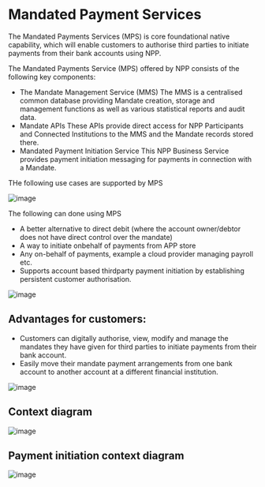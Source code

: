 # Mandated Payment Services

The Mandated Payments Services (MPS) is core foundational native capability, which will enable customers to authorise third parties to initiate payments from their bank accounts using NPP. 

The Mandated Payments Service (MPS) offered by NPP consists of the following key components:
- The Mandate Management Service (MMS)
The MMS is a centralised common database providing Mandate creation, storage and management functions as well as various statistical reports and audit data.
- Mandate APIs
These APIs provide direct access for NPP Participants and Connected Institutions to the MMS and the Mandate records stored there.
- Mandated Payment Initiation Service
This NPP Business Service provides payment initiation messaging for payments in connection with a Mandate.

THe following use cases are supported by MPS 

![image](https://user-images.githubusercontent.com/9028357/114328253-57231180-9b7f-11eb-81c1-3198329b42d6.png)

The following can done using MPS

- A better alternative to direct debit (where the account owner/debtor does not have direct control over the mandate)
- A way to initiate onbehalf of payments from APP store
- Any on-behalf of payments, example a cloud provider managing payroll etc.
- Supports account based thirdparty payment initiation by establishing persistent customer authorisation.

![image](https://user-images.githubusercontent.com/9028357/114328566-6060ae00-9b80-11eb-9c68-e9adccbcc809.png)


## Advantages for customers:
- Customers can digitally authorise, view, modify and manage the mandates they have given for third parties to initiate payments from their bank account.
- Easily move their mandate payment arrangements from one bank account to another account at a different financial institution.

![image](https://user-images.githubusercontent.com/9028357/114328804-08767700-9b81-11eb-9e1a-2c9e1f246904.png)

## Context diagram
![image](https://user-images.githubusercontent.com/9028357/114328934-758a0c80-9b81-11eb-8025-c34a77f7e1e8.png)

## Payment initiation context diagram
![image](https://user-images.githubusercontent.com/9028357/114330794-d582b200-9b85-11eb-9506-d7bffe99a0a4.png)




